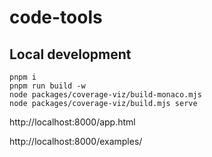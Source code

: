 # code-tools

## Local development

```
pnpm i
pnpm run build -w
node packages/coverage-viz/build-monaco.mjs
node packages/coverage-viz/build.mjs serve
```

http://localhost:8000/app.html

http://localhost:8000/examples/
